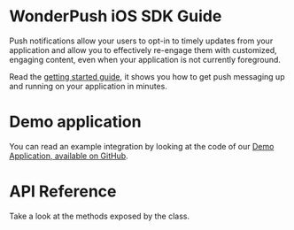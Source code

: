 # WonderPush iOS SDK Guide

Push notifications allow your users to opt-in to timely updates from your application and allow you to effectively re-engage them with customized, engaging content, even when your application is not currently foreground.

Read the [getting started guide](http://www.wonderpush.com/docs/ios/getting-started), it shows you how to get push messaging up and running on your application in minutes.

# Demo application

You can read an example integration by looking at the code of our [Demo Application, available on GitHub](https://github.com/wonderpush/wonderpush-ios-demo).

# API Reference

Take a look at the methods exposed by the <WonderPush> class.
